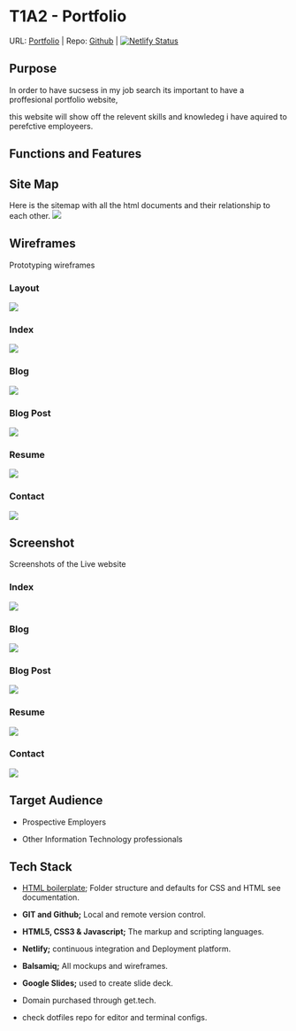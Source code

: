 # T1A2 - Portfolio
URL: [Portfolio](https://www.paynelessdev.tech) | Repo: [Github](https://github.com/PayneLessDev/portfolio) | [![Netlify Status](https://api.netlify.com/api/v1/badges/72d99ff2-d9fb-4c4f-8555-b8b374aa6b51/deploy-status)](https://app.netlify.com/sites/optimistic-varahamihira-178b69/deploys)

## Purpose

In order to have sucsess in my job search its important to have a proffesional portfolio website,

this website will show off the relevent skills and knowledeg i have aquired to perefctive employeers.

## Functions and Features


## Site Map
Here is the sitemap with all the html documents and their relationship to each other.
![](docs/img/Sitemap.png)

## Wireframes
Prototyping wireframes
### Layout
![](docs/img/layout.png)
### Index
![](docs/img/index.png)
### Blog
![](docs/img/blog.png)
### Blog Post
![](docs/img/post.png)
### Resume
![](docs/img/resume.png)
### Contact
![](docs/img/contact.png)

## Screenshot
Screenshots of the Live website
### Index
![](docs/img/indexss.png)
### Blog
![](docs/img/blogss.png)
### Blog Post
![](docs/img/postss.png)
### Resume
![](docs/img/resumess.png)
### Contact
![](docs/img/contactss.png)

## Target Audience
* Prospective Employers

* Other Information Technology professionals

## Tech Stack
* [HTML boilerplate](https://html5boilerplate.com); Folder structure and defaults for CSS and HTML see documentation.

* **GIT and Github;** Local and remote version control.

* **HTML5, CSS3 & Javascript;** The markup and scripting languages.

* **Netlify;** continuous integration and Deployment platform.

* **Balsamiq;** All mockups and wireframes.

* **Google Slides;** used to create slide deck.

* Domain purchased through get.tech.

* check dotfiles repo for editor and terminal configs.
